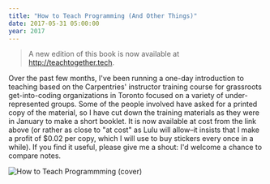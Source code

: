 ```yaml
---
title: "How to Teach Programming (And Other Things)"
date: 2017-05-31 05:00:00
year: 2017
---
```


> A new edition of this book is now available at <http://teachtogether.tech>.

Over the past few months,
I've been running a one-day introduction to teaching based on the Carpentries' instructor training course
for grassroots get-into-coding organizations in Toronto focused on a variety of under-represented groups.
Some of the people involved have asked for a printed copy of the material,
so I have cut down the training materials as they were in January to make a short booklet.
It is now available at cost from the link above
(or rather as close to "at cost" as Lulu will allow–it insists that I make a profit of $0.02 per copy,
which I will use to buy stickers every once in a while).
If you find it useful,
please give me a shout:
I'd welcome a chance to compare notes.

<img src="{{'/files/2017/05/how-to-teach-programming.jpg' | relative_url}}" alt="How to Teach Programmming (cover)" class="centered">
